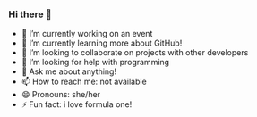 ### Hi there 👋
- 🔭 I’m currently working on an event
- 🌱 I’m currently learning more about GitHub!
- 👯 I’m looking to collaborate on projects with other developers
- 🤔 I’m looking for help with programming
- 💬 Ask me about anything!
- 📫 How to reach me: not available
- 😄 Pronouns: she/her
- ⚡ Fun fact: i love formula one!
<!--
**aazba/aazba** is a ✨ _special_ ✨ repository because its `README.md` (this file) appears on your GitHub profile.

Here are some ideas to get you started:

- 🔭 I’m currently working on an event
- 🌱 I’m currently learning more about GitHub!
- 👯 I’m looking to collaborate on projects with other developers
- 🤔 I’m looking for help with programming
- 💬 Ask me about anything!
- 📫 How to reach me: not available
- 😄 Pronouns: she/her
- ⚡ Fun fact: i love formula one!
-->
